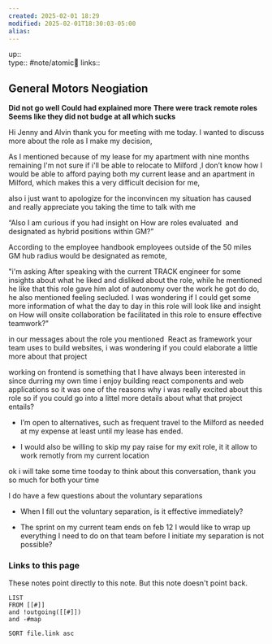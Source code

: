 ```yaml
---
created: 2025-02-01 18:29
modified: 2025-02-01T18:30:03-05:00
alias: 
---
```

up::  
type:: #note/atomic🌳 
links::
## General Motors Neogiation

  
**Did not go well**
**Could had explained more**
**There were track remote roles**
**Seems like they did not budge at all which sucks**

  

Hi Jenny and Alvin thank you for meeting with me today. I wanted to discuss more about the role as I make my decision, 

  

As I mentioned because of my lease for my apartment with nine months remaining I'm not sure if i'll be able to relocate to Milford ,I don’t know how I would be able to afford paying both my current lease and an apartment in Milford, which makes this a very difficult decision for me,

  

also i just want to apologize for the inconvincen my situation has caused and really appreciate you taking the time to talk with me 

“Also I am curious if you had insight on How are roles evaluated  and designated as hybrid positions within GM?”

  

According to the employee handbook employees outside of the 50 miles GM hub radius would be designated as remote, 

"i'm asking After speaking with the current TRACK engineer for some insights about what he liked and disliked about the role, while he mentioned he like that this role gave him alot of autonomy over the work he got do do, he also mentioned feeling secluded. I was wondering if I could get some more information of what the day to day in this role will look like and insight on How will onsite collaboration be facilitated in this role to ensure effective teamwork?"

  

in our messages about the role you mentioned  React as framework your team uses to build websites, i was wondering if you could elaborate a little more about that project

working on frontend is something that I have always been interested in since durring my own time i enjoy building react components and web  applications so it was one of the reasons why i was really excited about this role so if you could go into a littel more details about what that project entails?

  

- I’m open to alternatives, such as frequent travel to the Milford as needed at my expense at least until my lease has ended.

- I would also be willing to skip my pay raise for my exit role, it it allow to work remotly from my current location

  

ok i will take some time tooday to think about this conversation, thank you so much for both your time 

  

I do have a few questions about the voluntary separations

- When I fill out the voluntary separation, is it effective immediately?

- The sprint on my current team ends on feb 12 I would like to wrap up everything I need to do on that team before I initiate my separation is not possible?


### Links to this page
These notes point directly to this note. But this note doesn't point back.
```dataview
LIST
FROM [[#]]
and !outgoing([[#]])
and -#map

SORT file.link asc
```



